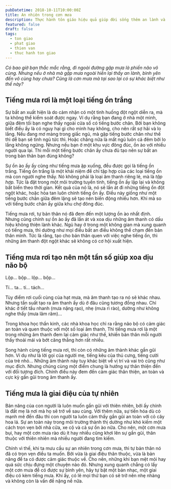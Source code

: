```yaml
---
pubDatetime: 2018-10-11T10:00:00Z
title: An nhiên trong cơn mưa
description: Thực hành tôn giáo hiệu quả giúp đời sống thêm an lành và hạnh phúc, giác ngộ nhiều điều hữu ích để đem lại năng lượng tích cực cho bản thân, và giá trị đẹp cho cộng đồng.
featured: false
draft: false
tags:
  - ton giao
  - phat giao
  - thien van
  - thuc hanh ton giao
---
```


_Có bao giờ bạn thắc mắc rằng, đi ngoài đường gặp mưa là phiền não vô cùng. Nhưng nếu ở nhà mà gặp mưa ngoài hiên lại thấy an lành, bình yên đến vô cùng hay chưa? Cũng là cơn mưa mà tại sao lại có sự khác biệt như thế này?_

## Tiếng mưa rơi là một loại tiếng ồn trắng

Sự bất an xuất hiện là do cảm nhận có một tình huống đột ngột diễn ra, mà ta không thể kiểm soát được ngay. Ví dụ rằng bạn đang ở nhà một mình, giữa đêm tối bạn nghe thấy ngoài cửa sổ có tiếng bước chân. Bởi bạn không biết điều ấy là có nguy hại gì cho mình hay không, cho nên rất sợ hãi và lo lắng. Nếu đang mơ màng trong giấc ngủ, mà gặp tiếng bước chân như thế thì dễ bạn sẽ tỉnh ngủ tức thì. Hoặc chăng nữa là mất ngủ luôn cả đêm bởi lo lắng không ngừng. Nhưng nếu bạn ở một khu vực đông đúc, ồn ào với nhiều người qua lại. Thì mỗi một tiếng bước chân ấy chưa đủ tạo nên sự bất an trong bản thân bạn đúng không?

Sự ồn ào ấy ấy cũng như tiếng mưa ập xuống, đều được gọi là tiếng ồn trắng. Tiếng ồn trắng là một khái niệm để chỉ tập hợp của các loại tiếng ồn mà con người nghe thấy. Nó không phải là loại âm thanh riêng lẻ, mà là _tập hợp._ Tức là đặt trong một môi trường tuyến tính, tiếng ồn ấy lặp lại và không bất biến theo thời gian. Kết quả của nó là, nó sẽ lấn át đi những tiếng ồn đột ngột khác, hoặc hòa tan luôn chính tiếng ồn ấy. Điều này giống như một tiếng bước chân giữa đêm lặng sẽ tạo nên biến động nhiều hơn. Khi mà so với tiếng bước chân ấy giữa khu chợ đông đúc.

Tiếng mưa rơi, tự bản thân nó đã đem đến một lượng ồn ào nhất định. Nhưng cũng chính sự ồn ào ấy đã lấn át và xoa dịu những âm thanh có dấu hiệu không thiện lành khác. Ngủ hay ở trong một không gian mà xung quanh có tiếng mưa, thì dường như mọi điều bất an điều không thể chạm đến bản thân mình. Tức là rằng, tạo cho bản thân quen với việc nghe tiếng ồn, thì những âm thanh đột ngột khác sẽ không có cơ hội xuất hiện.

## Tiếng mưa rơi tạo nên một tần số giúp xoa dịu não bộ

Lộp… bộp… lộp… bộp…

Tí… ta… tí… tách…

Tùy điểm rơi cuối cùng của hạt mưa, mà âm thanh tạo ra nó sẽ khác nhau. Nhưng tần suất tạo ra âm thanh ấy dù ở đâu cũng tương đồng nhau. Chỉ khác ở tiết tấu nhanh (mưa nặng rạo), nhẹ (mưa rì rào), dường như không nghe thấy (mưa lâm râm)…

Trong khoa học thần kinh, các nhà khoa học chỉ ra rằng não bộ có cảm giác an toàn và quen thuộc với một số loại âm thanh. Thì tiếng mưa rơi là một trong những âm thanh đem lại cảm giác như thế, khiến bản thân mỗi người thấy thoải mái và bớt căng thẳng hơn rất nhiều.

Song hành cùng tiếng mưa rơi, thì còn có những âm thành khác gần gũi hơn. Ví dụ như là lời gọi của người mẹ, tiếng kêu của thú cưng, tiếng cười của trẻ nhỏ… Những âm thành này tuy khác biệt về vị trí và vai trò cũng như mục đích. Nhưng chúng cùng một điểm chung là hướng sự thân thiện đến với đối tượng đích. Chính điều này đem đến cảm giác thân thiện, an toàn và cực kỳ gần gũi trong âm thanh ấy.

## Tiếng mưa là giai điệu của tự nhiên

Bản năng của con người là luôn muốn gần gũi với thiên nhiên, bởi ấy chính là đất mẹ là nơi mà họ sẽ trở về sau cùng. Với thêm nữa, sự tiến hóa dù có mạnh mẽ đến đâu thì con người ta luôn cảm thấy gần gũi an toàn với cỏ cây hoa lá. Sự an toàn này trong môi trường thành thị dường như khó kiếm một cách trọn vẹn bởi nhà cửa, xe cộ và cả sự ồn ào nữa. Cho nên, một cơn mưa bụi, hay một cơn mưa rào dù ít hay nhiều cũng khơi lên sự gần gũi, thân thuộc với thiên nhiên mà nhiều người đang tìm kiếm.

Chính vì thế, khi ta mưu cầu sự an nhiên trong cơn mưa, thì tự bản thân nó đã có trọn vẹn điều ta muốn. Bởi vừa là giai điệu thân thuộc, vừa là bản năng để ta có được cảm giác thuộc về. Cho nên, những khi bạn mệt mỏi hay quá sức chịu đựng một chuyện nào đó. Nhưng xung quanh chẳng có lấy một cơn mưa để có được sự bình yên, hãy tự bật một bản nhạc, một giai điệu có kèm tiếng mưa. Khi ấy, có lẽ mọi thứ bạn có sẽ trở nên nhẹ nhàng và không còn là vấn đề nặng nề nữa.

